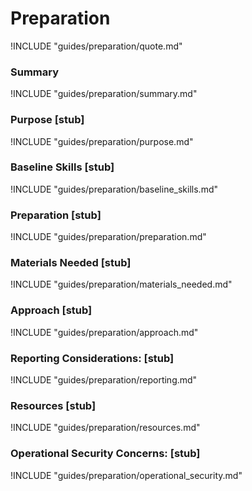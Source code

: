 # Preparation

!INCLUDE "guides/preparation/quote.md"

### Summary

!INCLUDE "guides/preparation/summary.md"

### Purpose [stub]

!INCLUDE "guides/preparation/purpose.md"

### Baseline Skills [stub]

!INCLUDE "guides/preparation/baseline_skills.md"

### Preparation [stub]

!INCLUDE "guides/preparation/preparation.md"

### Materials Needed [stub]

!INCLUDE "guides/preparation/materials_needed.md"

### Approach [stub]

!INCLUDE "guides/preparation/approach.md"

### Reporting Considerations: [stub]

!INCLUDE "guides/preparation/reporting.md"

### Resources [stub]

!INCLUDE "guides/preparation/resources.md"

### Operational Security Concerns: [stub]

!INCLUDE "guides/preparation/operational_security.md"
